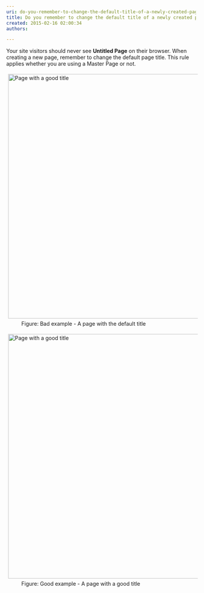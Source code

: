 ```yaml
---
uri: do-you-remember-to-change-the-default-title-of-a-newly-created-page
title: Do you remember to change the default title of a newly created page?
created: 2015-02-16 02:00:34
authors:

---
```





<span class='intro'> <p>Your site visitors should never see <strong>Untitled Page</strong> on 
   their browser. When creating a new page, remember to change the 
   default page title. This rule applies whether you are using a Master 
   Page or not.
                </p> </span>

<dl class="badImage"><dt> 
      <img src="http&#58;//www.ssw.com.au/ssw/standards/rules/Images/BadTitle.jpg" alt="Page with a good title" style="margin&#58;5px;width&#58;650px;" /> 
   </dt><dd>Figure&#58; Bad example - A page with the default title </dd></dl><dl class="goodImage"><dt> 
      <img src="http&#58;//www.ssw.com.au/ssw/standards/rules/Images/GoodTitle.jpg" alt="Page with a good title" style="margin&#58;5px;width&#58;650px;" /> 
   </dt><dd>Figure&#58; Good example - A page with a good title </dd></dl>


